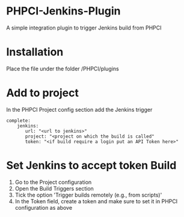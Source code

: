 # PHPCI-Jenkins-Plugin
A simple integration plugin to trigger Jenkins build from PHPCI

# Installation
Place the file under the folder <path to PHPCI>/PHPCI/plugins

# Add to project
In the PHPCI Project config section add the Jenkins trigger
```
complete:
    jenkins:
       url: "<url to jenkins>"
       project: "<project on which the build is called"
       token: "<if build require a login put an API Token here>"
```

# Set Jenkins to accept token Build
1. Go to the Project configuration
2. Open the Build Triggers section
3. Tick the option 'Trigger builds remotely (e.g., from scripts)'
4. In the Token field, create a token and make sure to set it in PHPCI configuration as above
